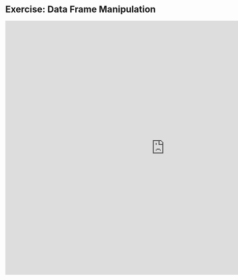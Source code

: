 
# **Exercise:** Data Frame Manipulation

<iframe src="https://hbs-data-science.shinyapps.io/df_manipulation/" width="1000" height="800" frameborder="0" marginheight="0" marginwidth="0">Loading…</iframe>

